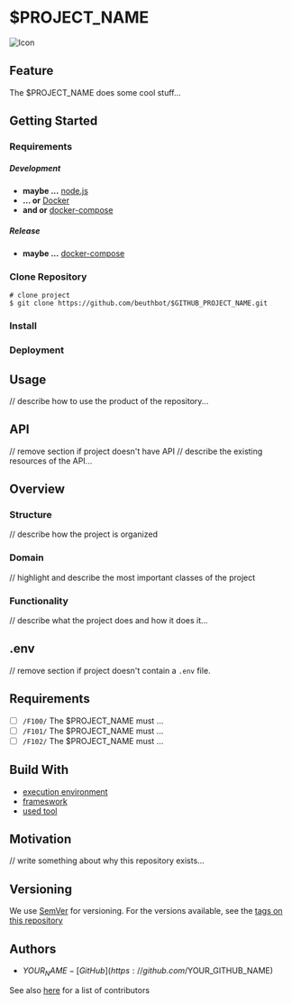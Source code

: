 # $PROJECT_NAME

![Icon](.documentation/Icon.png "Icon")

## Feature

The $PROJECT_NAME does some cool stuff...

## Getting Started

### Requirements

##### Development

* __maybe ...__ [node.js](https://nodejs.org/en/)
* __... or__ [Docker](https://www.docker.com)
* __and or__ [docker-compose](https://docs.docker.com/compose/)

##### Release

* __maybe ...__ [docker-compose](https://docs.docker.com/compose/)

### Clone Repository

```shell script
# clone project
$ git clone https://github.com/beuthbot/$GITHUB_PROJECT_NAME.git
```

### Install

### Deployment

## Usage

// describe how to use the product of the repository...

## API

// remove section if project doesn't have API
// describe the existing resources of the API...

## Overview

### Structure

// describe how the project is organized

### Domain

// highlight and describe the most important classes of the project

### Functionality

// describe what the project does and how it does it...

## .env

// remove section if project doesn't contain a `.env` file.

## Requirements

* [ ] `/F100/` The $PROJECT_NAME must ...
* [ ] `/F101/` The $PROJECT_NAME must ...
* [ ] `/F102/` The $PROJECT_NAME must ...

## Build With

- [execution environment]()
- [frameswork]()
- [used tool]()

## Motivation

// write something about why this repository exists...

## Versioning

We use [SemVer](http://semver.org/) for versioning. For the versions available, see the [tags on this repository](https://github.com/beuthbot/$GITHUB_PROJECT_NAME/releases)

## Authors

* $YOUR_NAME - [GitHub](https://github.com/$YOUR_GITHUB_NAME)

See also [here](https://github.com/beuthbot/$GITHUB_PROJECT_NAME/graphs/contributors) for a list of contributors